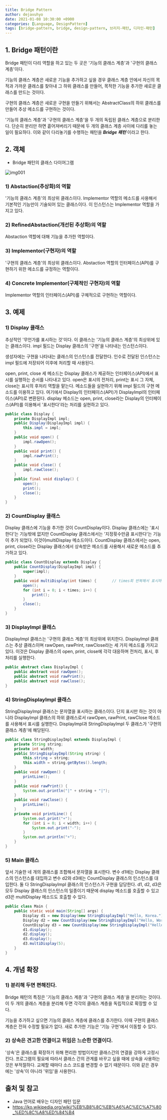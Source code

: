 ```yaml
---
title: Bridge Pattern
author: dejavuhyo
date: 2021-01-08 10:30:00 +0900
categories: [Language, DesignPattern]
tags: [bridge-pattern, bridge, design-pattern, 브리지-패턴, 디자인-패턴]
---
```


## 1. Bridge 패턴이란
Bridge 패턴이 다리 역할을 하고 있는 두 곳은 '기능의 클래스 계층'과 '구현의 클래스 계층'이다.

기능의 클래스 계층은 새로운 기능을 추가하고 싶을 경우 클래스 계층 안에서 자신의 목적과 가까운 클래스를 찾아내 그 하위 클래스를 만들어, 목적한 기능을 추가한 새로운 클래스를 만드는 것이다.

구현의 클래스 계층은 새로운 구현을 만들기 위해서는 AbstractClass의 하위 클래스를 만들어 추상 메소드를 구현하는 것이다.

'기능의 클래스 계층'과 '구현의 클래스 계층'을 두 개의 독립된 클래스 계층으로 분리한다. 단순히 분리만 하면 흩어져버리기 때문에 두 개의 클래스 계층 사이에 다리를 놓는 일이 필요하다. 이와 같이 다리놓기를 수행하는 패턴을 _**Bridge 패턴**_ 이라고 한다.

## 2. 객체

* Bridge 패턴의 클래스 다이어그램

![img001](/assets/img/2021-01-08-bridge-pattern/img001.png)

### 1) Abstaction(추상화)의 역할
'기능의 클래스 계층'의 최상위 클래스이다. Implementor 역할의 메소드를 사용해서 기본적인 기능만이 기술되어 있는 클래스이다. 이 인스턴스는 Implementor 역할을 가지고 있다.

### 2) RefinedAbstaction(개선된 추상화)의 역할
Abstaction 역할에 대해 기능을 추가한 역할이다.

### 3) Implementor(구현자)의 역할
'구현의 클래스 계층'의 최상위 클래스이다. Abstaction 역할의 인터페이스(API)를 구현하기 위한 메소드를 규정하는 역할이다.

### 4) Concrete Implementor(구체적인 구현자)의 역할
Implementor 역할의 인터페이스(API)를 구체적으로 구현하는 역할이다.

## 3. 예제

### 1) Display 클래스
추상적인 '무언가를 표시하는 것'이다. 이 클래스는 '기능의 클래스 계층'의 최상위에 있는 클래스이다. impl 필드는 Display 클래스의 '구현'을 나타내는 인스턴스이다.

생성자에는 구현을 나타내는 클래스의 인스턴스를 전달한다. 인수로 전달된 인스턴스는 impl 필드에 저장되어 이후에 처리할 때 사용된다.

open, print, close 세 메소드는 Display 클래스가 제공하는 인터페이스(API)에서 표시를 실행하는 순서를 나타내고 있다. open은 표시의 전처리, print는 표시 그 자체, close는 표시의 후처리 역할을 맡는다. 메소드들을 실현하기 위해 impl 필드의 구현 메소드를 이용하고 있다. 여기에서 Display의 인터페이스(API)가 DisplayImpl의 인터페이스(API)로 변환된다. display 메소드는 open, print, close라는 Display의 인터페이스(API)를 이용해서 '표시한다'라는 처리를 실현하고 있다.

```java
public class Display {
    private DisplayImpl impl;
    public Display(DisplayImpl impl) {
        this.impl = impl;
    }
    public void open() {
        impl.rawOpen();
    }
    public void print() {
        impl.rawPrint();
    }
    public void close() {
        impl.rawClose();
    }
    public final void display() {
        open();
        print();
        close();
    }
}
```

### 2) CountDisplay 클래스
Display 클래스에 기능을 추가한 것이 CountDisplay이다. Display 클래스에는 '표시한다'는 기능밖에 없지만 CountDisplay 클래스에서는 '지정횟수만큼 표시한다'는 기능이 추가 되었다. 이것이multiDisplay 메소드이다. CountDisplay 클래스에서는 open, print, close라는 Display 클래스에서 상속받은 메소드를 사용해서 새로운 메소드를 추가하고 있다.

```java
public class CountDisplay extends Display {
    public CountDisplay(DisplayImpl impl) {
        super(impl);
    }
    public void multiDisplay(int times) {       // times회 반복해서 표시하기
        open();
        for (int i = 0; i < times; i++) {
            print();
        }
        close();
    }
}
```

### 3) DisplayImpl 클래스
DisplayImpl 클래스는 '구현의 클래스 계층'의 최상위에 위치한다. DisplayImpl 클래스는 추상 클래스이며 rawOpen, rawPrint, rawClose라는 세 가지 메소드를 가지고 있다. 이것은 Display 클래스의 open, print, close에 각각 대응하며 전처리, 표시, 후처리를 실행한다.

```java
public abstract class DisplayImpl {
    public abstract void rawOpen();
    public abstract void rawPrint();
    public abstract void rawClose();
}
```

### 4) StringDisplayImpl 클래스
StringDisplayImpl 클래스는 문자열을 표시하는 클래스이다. 단지 표시만 하는 것이 아니라 DisplayImpl 클래스의 하위 클래스로서 rawOpen, rawPrint, rawClose 메소드를 사용해서 표시를 실행한다. DisplayImpl과 StringDisplayImpl 두 클래스가 '구현의 클래스 계층'에 해당된다.

```java
public class StringDisplayImpl extends DisplayImpl {
    private String string;
    private int width;
    public StringDisplayImpl(String string) {
        this.string = string;
        this.width = string.getBytes().length;
    }
    public void rawOpen() {
        printLine();
    }
    public void rawPrint() {
        System.out.println("|" + string + "|");
    }
    public void rawClose() {
        printLine();
    }
    private void printLine() {
        System.out.print("+");
        for (int i = 0; i < width; i++) {
            System.out.print("-");
        }
        System.out.println("+");
    }
}
```

### 5) Main 클래스
앞서 기술한 네 개의 클래스를 조합해서 문자열을 표시한다. 변수 d1에는 Display 클래스의 인스턴스를 대입하고 변수 d2와 d3에는 CountDisplay 클래스의 인스턴스를 대입한다. 둘 다 StringDisplayImpl 클래스의 인스턴스가 구현을 담당한다. d1, d2, d3은 모두 Display 클래스의 인스턴스의 일종이기 때문에 display 메소드를 호출할 수 있고 d3은 multiDisplay 메소드도 호출할 수 있다.

```java
public class Main {
    public static void main(String[] args) {
        Display d1 = new Display(new StringDisplayImpl("Hello, Korea."));
        Display d2 = new CountDisplay(new StringDisplayImpl("Hello, World."));
        CountDisplay d3 = new CountDisplay(new StringDisplayImpl("Hello, Universe."));
        d1.display();
        d2.display();
        d3.display();
        d3.multiDisplay(5);
    }
}
```

## 4. 개념 확장

### 1) 분리해 두면 편해진다.
Bridge 패턴의 특징은 '기능의 클래스 계층'과 '구현의 클래스 계층'을 분리하는 것이다. 이 두 개의 클래스 계층을 분리해 두면 각각의 클래스 계층을 독립적으로 확장할 수 있다.

기능을 추가하고 싶으면 기능의 클래스 계층에 클래스를 추가한다. 이때 구현의 클래스 계층은 전혀 수정할 필요가 없다. 새로 추가한 기능은 '기능 구현'에서 이동할 수 있다.

### 2) 상속은 견고한 연결이고 위임은 느슨한 연결이다.
'상속'은 클래스를 확장하기 위해 편리한 방법이지만 클래스간의 연결을 강하게 고정시킨다. 프로그램의 필요에 따라서 클래스 간의 관계를 바꾸고 싶을 때에 상속을 사용하는 것은 부적절하다. 교체할 때마다 소스 코드를 변경할 수 없기 때문이다. 이와 같은 경우에는 '상속'이 아니라 '위임'을 사용한다.

## 출처 및 참고
* Java 언어로 배우는 디자인 패턴 입문
* <https://ko.wikipedia.org/wiki/%EB%B8%8C%EB%A6%AC%EC%A7%80_%ED%8C%A8%ED%84%B4>
